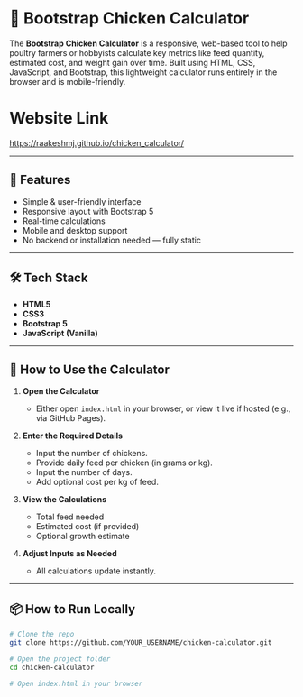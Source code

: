 # 🐔 Bootstrap Chicken Calculator

The **Bootstrap Chicken Calculator** is a responsive, web-based tool to help poultry farmers or hobbyists calculate key metrics like feed quantity, estimated cost, and weight gain over time. Built using HTML, CSS, JavaScript, and Bootstrap, this lightweight calculator runs entirely in the browser and is mobile-friendly.

# Website Link
 https://raakeshmj.github.io/chicken_calculator/ 

 
---

## 🚀 Features

- Simple & user-friendly interface
- Responsive layout with Bootstrap 5
- Real-time calculations
- Mobile and desktop support
- No backend or installation needed — fully static

---

## 🛠️ Tech Stack

- **HTML5**
- **CSS3**
- **Bootstrap 5**
- **JavaScript (Vanilla)**

---

## 🧠 How to Use the Calculator

1. **Open the Calculator**  
   - Either open `index.html` in your browser, or view it live if hosted (e.g., via GitHub Pages).

2. **Enter the Required Details**  
   - Input the number of chickens.
   - Provide daily feed per chicken (in grams or kg).
   - Input the number of days.
   - Add optional cost per kg of feed.

3. **View the Calculations**  
   - Total feed needed
   - Estimated cost (if provided)
   - Optional growth estimate

4. **Adjust Inputs as Needed**  
   - All calculations update instantly.

---

## 📦 How to Run Locally

```bash
# Clone the repo
git clone https://github.com/YOUR_USERNAME/chicken-calculator.git

# Open the project folder
cd chicken-calculator

# Open index.html in your browser

